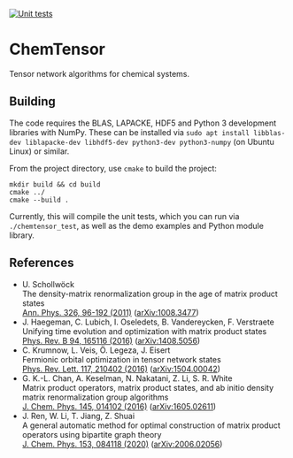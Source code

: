 [![Unit tests](https://github.com/qc-tum/chemtensor/actions/workflows/main.yml/badge.svg)](https://github.com/qc-tum/chemtensor/actions/workflows/main.yml)


ChemTensor
==========

Tensor network algorithms for chemical systems.


Building
--------
The code requires the BLAS, LAPACKE, HDF5 and Python 3 development libraries with NumPy. These can be installed via `sudo apt install libblas-dev liblapacke-dev libhdf5-dev python3-dev python3-numpy` (on Ubuntu Linux) or similar.

From the project directory, use `cmake` to build the project:
```
mkdir build && cd build
cmake ../
cmake --build .
````

Currently, this will compile the unit tests, which you can run via `./chemtensor_test`, as well as the demo examples and Python module library.


References
----------
- U. Schollwöck  
  The density-matrix renormalization group in the age of matrix product states  
  [Ann. Phys. 326, 96-192 (2011)](https://doi.org/10.1016/j.aop.2010.09.012) ([arXiv:1008.3477](https://arxiv.org/abs/1008.3477))
- J. Haegeman, C. Lubich, I. Oseledets, B. Vandereycken, F. Verstraete  
  Unifying time evolution and optimization with matrix product states  
  [Phys. Rev. B 94, 165116 (2016)](https://doi.org/10.1103/PhysRevB.94.165116) ([arXiv:1408.5056](https://arxiv.org/abs/1408.5056))
- C. Krumnow, L. Veis, Ö. Legeza, J. Eisert  
  Fermionic orbital optimization in tensor network states  
  [Phys. Rev. Lett. 117, 210402 (2016)](https://doi.org/10.1103/PhysRevLett.117.210402) ([arXiv:1504.00042](https://arxiv.org/abs/1504.00042))
- G. K.-L. Chan, A. Keselman, N. Nakatani, Z. Li, S. R. White  
  Matrix product operators, matrix product states, and ab initio density matrix renormalization group algorithms  
  [J. Chem. Phys. 145, 014102 (2016)](https://doi.org/10.1063/1.4955108) ([arXiv:1605.02611](https://arxiv.org/abs/1605.02611))
- J. Ren, W. Li, T. Jiang, Z. Shuai  
  A general automatic method for optimal construction of matrix product operators using bipartite graph theory  
  [J. Chem. Phys. 153, 084118 (2020)](https://doi.org/10.1063/5.0018149) ([arXiv:2006.02056](https://arxiv.org/abs/2006.02056))
